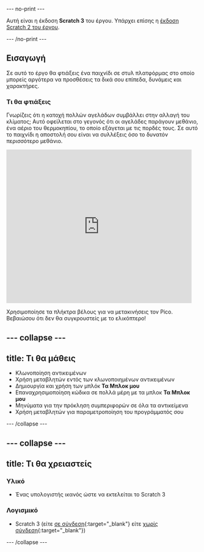 --- no-print ---

Αυτή είναι η έκδοση **Scratch 3** του έργου. Υπάρχει επίσης η [έκδοση Scratch 2 του έργου](https://projects.raspberrypi.org/el-GR/projects/cd-sebento-scratch-3-scratch2).

--- /no-print ---

## Εισαγωγή

Σε αυτό το έργο θα φτιάξεις ένα παιχνίδι σε στυλ πλατφόρμας στο οποίο μπορείς αργότερα να προσθέσεις τα δικά σου επίπεδα, δυνάμεις και χαρακτήρες.

### Τι θα φτιάξεις

Γνωρίζεις ότι η κατοχή πολλών αγελάδων συμβάλλει στην αλλαγή του κλίματος; Αυτό οφείλεται στο γεγονός ότι οι αγελάδες παράγουν μεθάνιο, ένα αέριο του θερμοκηπίου, το οποίο εξάγεται με τις πορδές τους. Σε αυτό το παιχνίδι η αποστολή σου είναι να συλλέξεις όσο το δυνατόν περισσότερο μεθάνιο.

<div class="scratch-preview">
  <iframe allowtransparency="true" width="485" height="402" src="https://scratch.mit.edu/projects/embed/219285989/?autostart=false" frameborder="0"></iframe>
</div>

Χρησιμοποίησε τα πλήκτρα βέλους για να μετακινήσεις τον Pico. Βεβαιώσου ότι δεν θα συγκρουστείς με το ελικόπτερο!

--- collapse ---
---
title: Τι θα μάθεις
---

+ Κλωνοποίηση αντικειμένων
+ Χρήση μεταβλητών εντός των κλωνοποιημένων αντικειμένων
+ Δημιουργία και χρήση των μπλόκ **Τα Μπλοκ μου**
+ Επαναχρησιμοποίηση κώδικα σε πολλά μέρη με τα μπλοκ **Τα Μπλοκ μου**
+ Μηνύματα για την πρόκληση συμπεριφορών σε όλα τα αντικείμενα
+ Χρήση μεταβλητών για παραμετροποίηση του προγράμματός σου

--- /collapse ---

--- collapse ---
---
title: Τι θα χρειαστείς
---

### Υλικό

+ Ένας υπολογιστής ικανός ώστε να εκτελείται το Scratch 3

### Λογισμικό

+ Scratch 3 (είτε [σε σύνδεση](https://scratch.mit.edu/projects/editor/){:target="_blank"} είτε [χωρίς σύνδεση](https://scratch.mit.edu/download/){:target="_blank"})

--- /collapse ---